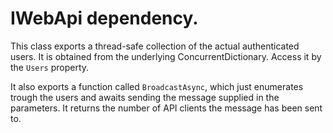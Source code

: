 # IWebApi dependency.

This class exports a thread-safe collection of the actual authenticated users. It is obtained from the underlying ConcurrentDictionary. Access it by the `Users` property.

It also exports a function called `BroadcastAsync`, which just enumerates trough the users and awaits sending the message supplied in the parameters. It returns the number of API clients the message has been sent to.

